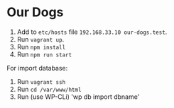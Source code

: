 # Our Dogs

1. Add to `etc/hosts` file `192.168.33.10 our-dogs.test`.
2. Run `vagrant up`.
3. Run `npm install`
4. Run `npm run start`

For import database:

1. Run `vagrant ssh`
2. Run `cd /var/www/html`
3. Run (use WP-CLi) 'wp db import dbname'
